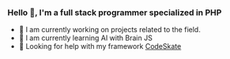 ### Hello 👋, I'm a full stack programmer specialized in PHP


- 🔭 I am currently working on projects related to the field.
- 🌱 I am currently learning AI with Brain JS
- 🤔 Looking for help with my framework [CodeSkate](https://github.com/stndc/codeskate)
